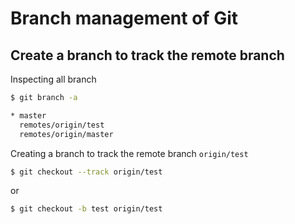 # Branch management of Git

## Create a branch to track the remote branch

Inspecting all branch
```bash
$ git branch -a

* master
  remotes/origin/test
  remotes/origin/master
```
Creating a branch to track the remote branch `origin/test`
```bash
$ git checkout --track origin/test
```

or

```bash
$ git checkout -b test origin/test
```

